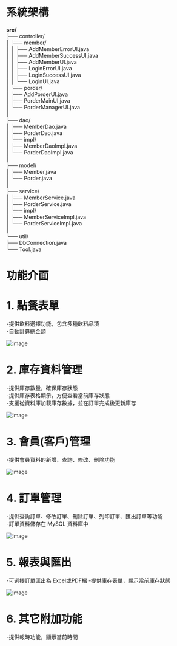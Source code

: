 
# 系統架構
**src/**  
├── controller/  
│   ├── member/  
│   │   ├── AddMemberErrorUI.java  
│   │   ├── AddMemberSuccessUI.java  
│   │   ├── AddMemberUI.java  
│   │   ├── LoginErrorUI.java  
│   │   ├── LoginSuccessUI.java  
│   │   └── LoginUI.java  
│   └── porder/  
│       ├── AddPorderUI.java    
│       ├── PorderMainUI.java  
│       └── PorderManagerUI.java  
│  
├── dao/  
│   ├── MemberDao.java  
│   ├── PorderDao.java   
│   └── impl/  
│       ├── MemberDaoImpl.java  
│       └── PorderDaoImpl.java   
│  
├── model/  
│   ├── Member.java   
│   └── Porder.java  
│  
├── service/  
│   ├── MemberService.java  
│   ├── PorderService.java   
│   └── impl/  
│       ├── MemberServiceImpl.java   
│       └── PorderServiceImpl.java   
│  
└── util/   
    ├── DbConnection.java             
    └── Tool.java        

       
 
# 功能介面
# 1. 點餐表單
-提供飲料選擇功能，包含多種飲料品項  
-自動計算總金額 

![image](https://github.com/user-attachments/assets/0d2fd640-d00a-4812-9ada-469aca6e7d70)

  
 
# 2. 庫存資料管理
-提供庫存數量，確保庫存狀態  
-提供庫存表格顯示，方便查看當前庫存狀態  
-支援從資料庫加載庫存數據，並在訂單完成後更新庫存 

![image](https://github.com/user-attachments/assets/9c4818df-28f0-424f-a85c-7aa6440efe68)

# 3. 會員(客戶)管理
-提供會員資料的新增、查詢、修改、刪除功能

![image](https://github.com/user-attachments/assets/799af172-5f9d-4151-8cbb-2c6e11ea717b)


 
# 4. 訂單管理

-提供查詢訂單、修改訂單、刪除訂單、列印訂單、匯出訂單等功能  
-訂單資料儲存在 MySQL 資料庫中


![image](https://github.com/user-attachments/assets/ebaebf45-1644-4911-bb23-b42f434b6355)



# 5. 報表與匯出
-可選擇訂單匯出為 Excel或PDF檔 
-提供庫存表單，顯示當前庫存狀態


![image](https://github.com/user-attachments/assets/fd7c83c6-996f-4f42-835a-d149813ba4b5)


# 6. 其它附加功能
  
-提供報時功能，顯示當前時間  
